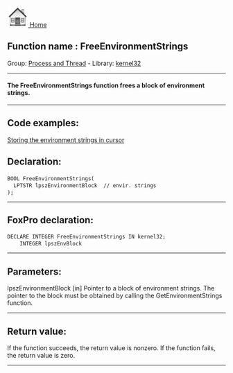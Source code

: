 [<img src="../../images/home.png"> Home ](https://github.com/VFPX/Win32API)  

## Function name : FreeEnvironmentStrings
Group: [Process and Thread](../../functions_group.md#Process_and_Thread)  -  Library: [kernel32](../../libraries.md#kernel32)  
***  


#### The FreeEnvironmentStrings function frees a block of environment strings.
***  


## Code examples:
[Storing the environment strings in cursor](../../samples/sample_089.md)  

## Declaration:
```foxpro  
BOOL FreeEnvironmentStrings(
  LPTSTR lpszEnvironmentBlock  // envir. strings
);  
```  
***  


## FoxPro declaration:
```foxpro  
DECLARE INTEGER FreeEnvironmentStrings IN kernel32;
	INTEGER lpszEnvBlock  
```  
***  


## Parameters:
lpszEnvironmentBlock 
[in] Pointer to a block of environment strings. The pointer to the block must be obtained by calling the GetEnvironmentStrings function.   
***  


## Return value:
If the function succeeds, the return value is nonzero. If the function fails, the return value is zero.  
***  


